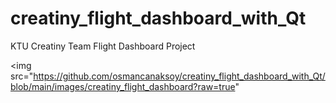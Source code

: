 # creatiny_flight_dashboard_with_Qt
KTU Creatiny Team Flight Dashboard Project

<img src="https://github.com/osmancanaksoy/creatiny_flight_dashboard_with_Qt/blob/main/images/creatiny_flight_dashboard?raw=true"
